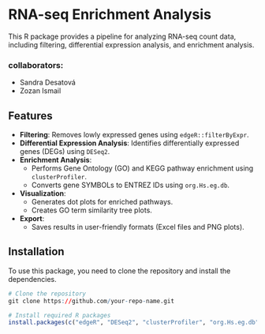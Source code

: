 
# RNA-seq Enrichment Analysis

This R package provides a pipeline for analyzing RNA-seq count data, including filtering, differential expression analysis, and enrichment analysis. 

### collaborators: 
- Sandra Desatová
- Zozan Ismail

  
## Features

- **Filtering**: Removes lowly expressed genes using `edgeR::filterByExpr`.
- **Differential Expression Analysis**: Identifies differentially expressed genes (DEGs) using `DESeq2`.
- **Enrichment Analysis**:
  - Performs Gene Ontology (GO) and KEGG pathway enrichment using `clusterProfiler`.
  - Converts gene SYMBOLs to ENTREZ IDs using `org.Hs.eg.db`.
- **Visualization**:
  - Generates dot plots for enriched pathways.
  - Creates GO term similarity tree plots.
- **Export**:
  - Saves results in user-friendly formats (Excel files and PNG plots).

## Installation

To use this package, you need to clone the repository and install the dependencies.

```r
# Clone the repository
git clone https://github.com/your-repo-name.git

# Install required R packages
install.packages(c("edgeR", "DESeq2", "clusterProfiler", "org.Hs.eg.db", "openxlsx", "enrichplot", "ggplot2"))
